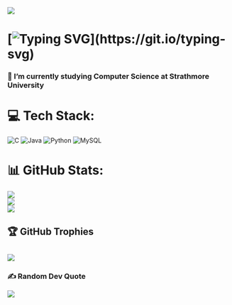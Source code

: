 [![](https://visitcount.itsvg.in/api?id=Y-u-k-i-h&icon=10&color=0)](https://visitcount.itsvg.in)

# [![Typing SVG](https://readme-typing-svg.demolab.com?font=Silkscreen&size=30&duration=4000&pause=1000&color=C0CAF5&width=435&lines=Hi+%F0%9F%91%8B%2C+I'm+Richard+%F0%9F%99%82.;A+passionate+programmer+from+Kenya.)](https://git.io/typing-svg)

<h3>🌱 I’m currently studying Computer Science at Strathmore University</h3>

# 💻 Tech Stack:
![C](https://img.shields.io/badge/c-%2300599C.svg?style=plastic&logo=c&logoColor=white) ![Java](https://img.shields.io/badge/java-%23ED8B00.svg?style=plastic&logo=openjdk&logoColor=white) ![Python](https://img.shields.io/badge/python-3670A0?style=plastic&logo=python&logoColor=ffdd54) ![MySQL](https://img.shields.io/badge/mysql-4479A1.svg?style=plastic&logo=mysql&logoColor=white)
# 📊 GitHub Stats:
![](https://github-readme-stats.vercel.app/api?username=Y-u-k-i-h&theme=tokyonight&hide_border=false&include_all_commits=true&count_private=false)<br/>
![](https://github-readme-streak-stats.herokuapp.com/?user=Y-u-k-i-h&theme=tokyonight&hide_border=false)<br/>
![](https://github-readme-stats.vercel.app/api/top-langs/?username=Y-u-k-i-h&theme=tokyonight&hide_border=false&include_all_commits=true&count_private=false&layout=donut)
## 🏆 GitHub Trophies
![](https://github-profile-trophy.vercel.app/?username=Y-u-k-i-h&theme=tokyonight&no-frame=false&no-bg=false&margin-w=4)
---
### ✍️ Random Dev Quote
![](https://quotes-github-readme.vercel.app/api?type=horizontal&theme=tokyonight)
